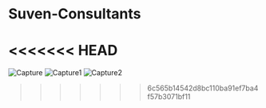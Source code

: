 # Suven-Consultants
<<<<<<< HEAD
=======

![Capture](https://user-images.githubusercontent.com/69577228/94838031-9cc58b80-0432-11eb-89da-0472ad0c0645.PNG)
![Capture1](https://user-images.githubusercontent.com/69577228/94838449-3ab95600-0433-11eb-9ad7-b7fcb2a85fdb.PNG)
![Capture2](https://user-images.githubusercontent.com/69577228/94838655-853ad280-0433-11eb-9914-6c6ddd38eed3.PNG)
>>>>>>> 6c565b14542d8bc110ba91ef7ba4f57b3071bf11
